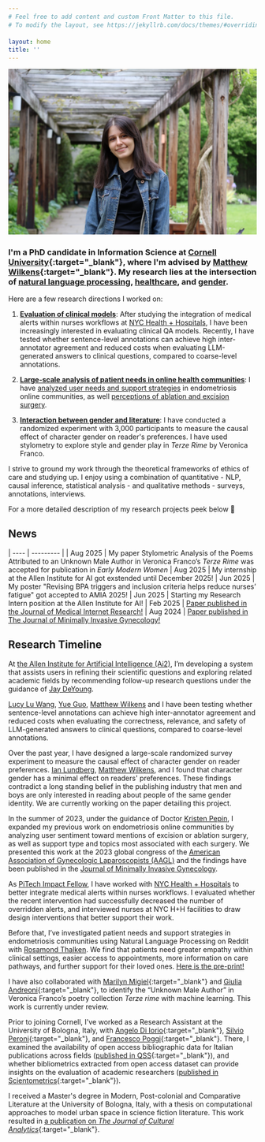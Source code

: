 ```yaml
---
# Feel free to add content and custom Front Matter to this file.
# To modify the layout, see https://jekyllrb.com/docs/themes/#overriding-theme-defaults

layout: home
title: ''
---
```


![A portrait of me at the Cornell Botanic Gardens](assets/IMG_1336.JPG)

### I'm a PhD candidate in Information Science at [Cornell University](http://infosci.cornell.edu/){:target="_blank"}, where I'm advised by [Matthew Wilkens](https://mattwilkens.com/){:target="_blank"}. My research lies at the intersection of <u>natural language processing</u>, <u>healthcare</u>, and <u>gender</u>.

Here are a few research directions I worked on:

1. **<u>Evaluation of clinical models</u>**: After studying the integration of medical alerts within nurses workflows at [NYC Health + Hospitals](https://www.nychealthandhospitals.org/), I have been increasingly interested in evaluating clinical QA models. Recently, I have tested whether sentence-level annotations can achieve high inter-annotator agreement and reduced costs when evaluating LLM-generated answers to clinical questions, compared to coarse-level annotations.

2. **<u>Large-scale analysis of patient needs in online health communities</u>**: I have [analyzed user needs and support strategies](https://doi.org/10.1101/2024.02.27.24303445) in endometriosis online communities, as well [perceptions of ablation and excision surgery](https://doi.org/10.1016/j.jmig.2024.08.001).

3. **<u>Interaction between gender and literature</u>**: I have conducted a randomized experiment with 3,000 participants to measure the causal effect of character gender on reader's preferences. I have used stylometry to explore style and gender play in *Terze Rime* by Veronica Franco.

I strive to ground my work through the theoretical frameworks of ethics of care and studying up. I enjoy using a combination of quantitative - NLP, causal inference, statistical analysis - and qualitative methods - surveys, annotations, interviews.

For a more detailed description of my research projects peek below 👀

## News

| ---- | --------- |
| Aug 2025 | My paper Stylometric Analysis of the Poems Attributed to an Unknown Male Author in Veronica Franco’s _Terze Rime_ was accepted for publication in _Early Modern Women_
| Aug 2025 | My internship at the Allen Institute for AI got exstended until December 2025! 
| Jun 2025 | My poster "Revising BPA triggers and inclusion criteria helps reduce nurses’ fatigue" got accepted to AMIA 2025!
| Jun 2025 | Starting my Research Intern position at the Allen Institute for AI! 
| Feb 2025 | [Paper published in the Journal of Medical Internet Research!](https://doi.org/10.1101/2024.02.27.24303445)
| Aug 2024 | [Paper published in The Journal of Minimally Invasive Gynecology!](https://doi.org/10.1016/j.jmig.2024.08.001)

## Research Timeline
At [the Allen Institute for Artificial Intelligence (Ai2)](https://allenai.org/), I’m developing a system that assists users in refining their scientific questions and exploring related academic fields by recommending follow-up research questions under the guidance of [Jay DeYoung](https://scholar.google.com/citations?user=f8aP6RMAAAAJ&hl=en).

[Lucy Lu Wang](https://www.llwang.net/), [Yue Guo](https://yueguo-50.github.io/), [Matthew Wilkens](https://mattwilkens.com/) and I have been testing whether sentence-level annotations can achieve high inter-annotator agreement and reduced costs when evaluating the correctness, relevance, and safety of LLM-generated answers to clinical questions, compared to coarse-level annotations.

<!-- Recently, I have evaluated the information quality, empathy and actionability of GPT4 responses to endometriosis patient questions. Specifically, I compared GPT4 performance at answering endometriosis questions vs general medical questions, as well as across prompting strategies. We find that prompting GPT-4 to answer medical questions in the role of a patient advocate increases the empathy and actionability but not the information quality of the replies. -->

Over the past year, I have designed a large-scale randomized survey experiment to measure the causal effect of character gender on reader preferences. [Ian Lundberg](https://www.ianlundberg.org/), [Matthew Wilkens](https://mattwilkens.com/), and I found that character gender has a minimal effect on readers' preferences. These findings contradict a long standing belief in the publishing industry that men and boys are only interested in reading about people of the same gender identity. We are currently working on the paper detailing this project.

In the summer of 2023, under the guidance of Doctor [Kristen Pepin](https://weillcornell.org/kristen-pepin-md-phd), I expanded my previous work on endometriosis online communities by analyzing user sentiment toward mentions of excision or ablation surgery, as well as support type and topics most associated with each surgery. We presented this work at the 2023 global congress of the [American Association of Gynecologic Laparoscopists (AAGL)](aagl.org) and the findings have been published in the [Journal of Minimally Invasive Gynecology](https://doi.org/10.1016/j.jmig.2024.08.001).

As [PiTech Impact Fellow](https://www.pi.tech.cornell.edu/), I have worked with [NYC Health + Hospitals](https://www.nychealthandhospitals.org/) to better integrate medical alerts within nurses workflows. I evaluated whether the recent intervention had successfully decreased the number of overridden alerts, and interviewed nurses at NYC H+H facilities to draw design interventions that better support their work.

Before that, I’ve investigated patient needs and support strategies in endometriosis communities using Natural Language Processing on Reddit with [Rosamond Thalken](https://rosamondthalken.com/). We find that patients need greater empathy within clinical settings, easier access to appointments, more information on care pathways, and further support for their loved ones. [Here is the pre-print!](https://doi.org/10.1101/2024.02.27.24303445)

I have also collaborated with [Marilyn Migiel](https://romancestudies.cornell.edu/marilyn-migiel){:target="_blank"} and [Giulia Andreoni](https://romancestudies.cornell.edu/giulia-andreoni){:target="_blank"}, to identify the “Unknown Male Author” in Veronica Franco’s poetry collection *Terze rime* with machine learning. This work is currently under review.

Prior to joining Cornell, I've worked as a Research Assistant at the University of Bologna, Italy, with [Angelo Di Iorio](https://www.unibo.it/sitoweb/angelo.diiorio/en){:target="_blank"}, [Silvio Peroni](https://essepuntato.it/){:target="_blank"}, and [Francesco Poggi](http://personale.unimore.it/rubrica/dettaglio/fpoggi){:target="_blank"}. There, I examined the availability of open access bibliographic data for Italian publications across fields ([published in QSS](https://doi.org/10.1162/qss_a_00203){:target="_blank"}), and whether bibliometrics extracted from open access dataset can provide insights on the evaluation of academic researchers ([published in Scientometrics](https://doi.org/10.1007/s11192-022-04581-6){:target="_blank"}).

I received a Master's degree in Modern, Post-colonial and Comparative Literature at the University of Bologna, Italy, with a thesis on computational approaches to model urban space in science fiction literature. This work resulted in [a publication on _The Journal of Cultural Analytics_](https://doi.org/10.22148/001c.18120){:target="_blank"}.

<br/>